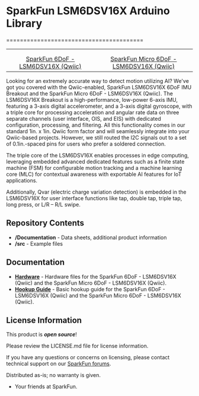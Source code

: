 # SparkFun LSM6DSV16X Arduino Library
========================================

<table class="table table-hover table-striped table-bordered">
    <tr>
        <th class="text-center"> 
        </th>
        <th class="text-center">
        </th>
    </tr>
    <tr align="center">
        <td><a href="https://www.sparkfun.com/products/21325"><img src="https://cdn.sparkfun.com/assets/parts/2/1/1/1/8/21325_6DOF_3.jpg" alt=""></a></td>
        <td><a href="https://www.sparkfun.com/products/21336"><img src="https://cdn.sparkfun.com/assets/parts/2/1/1/4/4/21336_Micro6DOF_3.jpg" alt=""></a></td>
    </tr>
    <tr align="center">
        <td><a href="https://www.sparkfun.com/products/21325">SparkFun 6DoF - LSM6DSV16X (Qwiic)</a></td>
        <td><a href="https://www.sparkfun.com/products/21336">SparkFun Micro 6DoF - LSM6DSV16X (Qwiic)</a></td>
    </tr>
</table>

Looking for an extremely accurate way to detect motion utilizing AI? We've got you covered with the Qwiic-enabled, SparkFun LSM6DSV16X 6DoF IMU Breakout and the SparkFun Micro 6DoF - LSM6DSV16X (Qwiic). The LSM6DSV16X Breakout is a high-performance, low-power 6-axis IMU, featuring a 3-axis digital accelerometer, and a 3-axis digital gyroscope, with a triple core for processing acceleration and angular rate data on three separate channels (user interface, OIS, and EIS) with dedicated configuration, processing, and filtering. All this functionality comes in our standard 1in. x 1in. Qwiic form factor and will seamlessly integrate into your Qwiic-based projects. However, we still routed the I2C signals out to a set of 0.1in.-spaced pins for users who prefer a soldered connection.

The triple core of the LSM6DSV16X enables processes in edge computing, leveraging embedded advanced dedicated features such as a finite state machine (FSM) for configurable motion tracking and a machine learning core (MLC) for contextual awareness with exportable AI features for IoT applications.

Additionally, Qvar (electric charge variation detection) is embedded in the LSM6DSV16X for user interface functions like tap, double tap, triple tap, long press, or L/R – R/L swipe.

Repository Contents
-------------------

* **/Documentation** - Data sheets, additional product information
* **/src** - Example files 

Documentation
--------------
* **[Hardware](https://github.com/sparkfun/SparkFun_6DoF_LSM6DSV16X)** - Hardware files for the  SparkFun 6DoF - LSM6DSV16X (Qwiic) and the SparkFun Micro 6DoF - LSM6DSV16X (Qwiic). 
* **[Hookup Guide](https://docs.sparkfun.com/SparkFun_6DoF_LSM6DSV16X/)** - Basic hookup guide for the  SparkFun 6DoF - LSM6DSV16X (Qwiic) and the SparkFun Micro 6DoF - LSM6DSV16X (Qwiic). 

License Information
-------------------

This product is _**open source**_! 

Please review the LICENSE.md file for license information. 

If you have any questions or concerns on licensing, please contact technical support on our [SparkFun forums](https://forum.sparkfun.com/viewforum.php?f=152).

Distributed as-is; no warranty is given.

- Your friends at SparkFun.

_<COLLABORATION CREDIT>_
